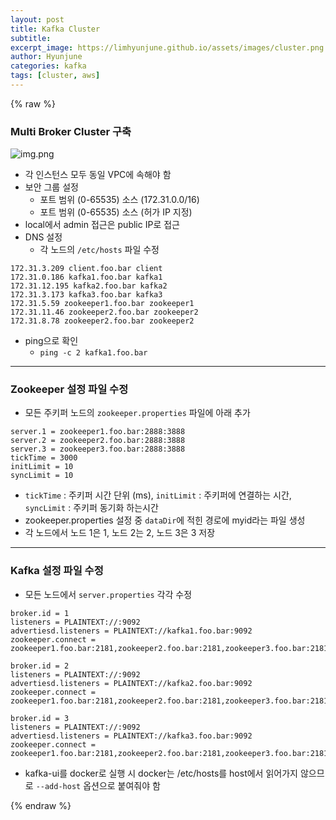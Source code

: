 ```yaml
---
layout: post
title: Kafka Cluster
subtitle:
excerpt_image: https://limhyunjune.github.io/assets/images/cluster.png
author: Hyunjune
categories: kafka
tags: [cluster, aws]
---
```

{% raw %}
### Multi Broker Cluster 구축
![img.png](https://limhyunjune.github.io/assets/images/cluster.png)

- 각 인스턴스 모두 동일 VPC에 속해야 함
- 보안 그룹 설정
  - 포트 범위 (0-65535) 소스 (172.31.0.0/16)
  - 포트 범위 (0-65535) 소스 (허가 IP 지정)
- local에서 admin 접근은 public IP로 접근
- DNS 설정
  - 각 노드의 `/etc/hosts` 파일 수정
```
172.31.3.209 client.foo.bar client
172.31.0.186 kafka1.foo.bar kafka1
172.31.12.195 kafka2.foo.bar kafka2
172.31.3.173 kafka3.foo.bar kafka3
172.31.5.59 zookeeper1.foo.bar zookeeper1
172.31.11.46 zookeeper2.foo.bar zookeeper2
172.31.8.78 zookeeper2.foo.bar zookeeper2
```
- ping으로 확인 
  - `ping -c 2 kafka1.foo.bar`

<hr>

### Zookeeper 설정 파일 수정
- 모든 주키퍼 노드의 `zookeeper.properties` 파일에 아래 추가
```
server.1 = zookeeper1.foo.bar:2888:3888
server.2 = zookeeper2.foo.bar:2888:3888
server.3 = zookeeper3.foo.bar:2888:3888
tickTime = 3000
initLimit = 10 
syncLimit = 10
```
- `tickTime` : 주키퍼 시간 단위 (ms), `initLimit` : 주키퍼에 연결하는 시간, `syncLimit` : 주키퍼 동기화 하는시간
- zookeeper.properties 설정 중 `dataDir`에 적힌 경로에 myid라는 파일 생성
- 각 노드에서 노드 1은 1, 노드 2는 2, 노드 3은 3 저장

<hr>

### Kafka 설정 파일 수정

- 모든 노드에서 `server.properties` 각각 수정
```
broker.id = 1
listeners = PLAINTEXT://:9092
advertiesd.listeners = PLAINTEXT://kafka1.foo.bar:9092
zookeeper.connect = zookeeper1.foo.bar:2181,zookeeper2.foo.bar:2181,zookeeper3.foo.bar:2181
```
```
broker.id = 2
listeners = PLAINTEXT://:9092
advertiesd.listeners = PLAINTEXT://kafka2.foo.bar:9092
zookeeper.connect = zookeeper1.foo.bar:2181,zookeeper2.foo.bar:2181,zookeeper3.foo.bar:2181
```
```
broker.id = 3
listeners = PLAINTEXT://:9092
advertiesd.listeners = PLAINTEXT://kafka3.foo.bar:9092
zookeeper.connect = zookeeper1.foo.bar:2181,zookeeper2.foo.bar:2181,zookeeper3.foo.bar:2181
```

- kafka-ui를 docker로 실행 시 docker는 /etc/hosts를 host에서 읽어가지 않으므로 `--add-host` 옵션으로 붙여줘야 함

{% endraw %}
